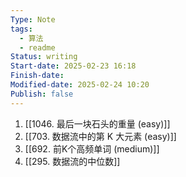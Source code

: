 ```yaml
---
Type: Note
tags:
  - 算法
  - readme
Status: writing
Start-date: 2025-02-23 16:18
Finish-date: 
Modified-date: 2025-02-24 10:20
Publish: false
---
```



1. [[1046. 最后一块石头的重量 (easy)]]
2. [[703. 数据流中的第 K 大元素 (easy)]]
3. [[692. 前K个高频单词 (medium)]]
4. [[295. 数据流的中位数]]



